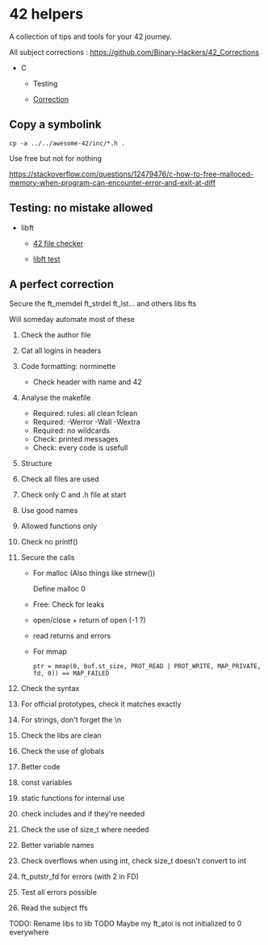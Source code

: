 # 42 helpers

A collection of tips and tools for your 42 journey.

All subject corrections : https://github.com/Binary-Hackers/42_Corrections

- C

  - Testing

  - [Correction](#a-perfect-correction)

## Copy a symbolink
```
cp -a ../../awesome-42/inc/*.h .
```

Use free but not for nothing

https://stackoverflow.com/questions/12479476/c-how-to-free-malloced-memory-when-program-can-encounter-error-and-exit-at-diff

## Testing: no mistake allowed

- libft

  - [42 file checker](https://github.com/jgigault/42FileChecker)

  - [libft test](https://github.com/jtoty/Libftest)

## A perfect correction

Secure the ft_memdel ft_strdel ft_lst... and others libs fts

Will someday automate most of these

1. Check the author file

2. Cat all logins in headers

2. Code formatting: norminette

   - Check header with name and 42

3. Analyse the makefile

   - Required: rules: all clean fclean
   - Required: -Werror -Wall -Wextra
   - Required: no wildcards
   - Check: printed messages
   - Check: every code is usefull

4. Structure

5. Check all files are used

6. Check only C and .h file at start

7. Use good names

8. Allowed functions only

9. Check no printf()

10. Secure the calls

    - For malloc (Also things like strnew())

        Define malloc 0
    - Free: Check for leaks
    - open/close + return of open (-1 ?)
    - read returns and errors
    - For mmap

      ```
      ptr = mmap(0, buf.st_size, PROT_READ | PROT_WRITE, MAP_PRIVATE, fd, 0)) == MAP_FAILED
      ```

11. Check the syntax

12. For official prototypes, check it matches exactly

13. For strings, don't forget the \n

14. Check the libs are clean

15. Check the use of globals

16. Better code

17. const variables

18. static functions for internal use

19. check includes and if they're needed

20. Check the use of size_t where needed

21. Better variable names

222. Check overflows when using int, check size_t doesn't convert to int

22. ft_putstr_fd for errors (with 2 in FD)

23. Test all errors possible

24. Read the subject ffs

TODO: Rename libs to lib
TODO Maybe my ft_atoi is not initialized to 0 everywhere
